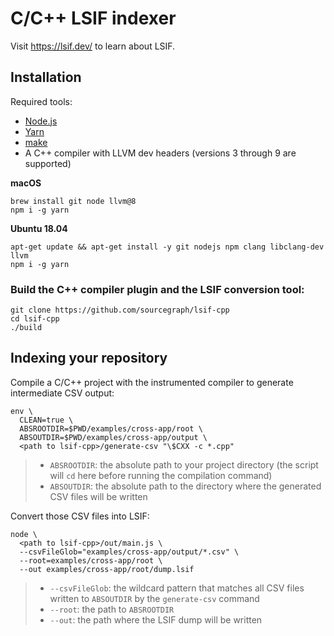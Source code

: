 # C/C++ LSIF indexer

Visit https://lsif.dev/ to learn about LSIF.

## Installation

Required tools:

- [Node.js](https://nodejs.org/en/)
- [Yarn](https://yarnpkg.com/lang/en/)
- [make](https://www.gnu.org/software/make/)
- A C++ compiler with LLVM dev headers (versions 3 through 9 are supported)

**macOS**

```
brew install git node llvm@8
npm i -g yarn
```

**Ubuntu 18.04**

```
apt-get update && apt-get install -y git nodejs npm clang libclang-dev llvm
npm i -g yarn
```

### Build the C++ compiler plugin and the LSIF conversion tool:

```
git clone https://github.com/sourcegraph/lsif-cpp
cd lsif-cpp
./build
```

## Indexing your repository

Compile a C/C++ project with the instrumented compiler to generate intermediate CSV output:

```
env \
  CLEAN=true \
  ABSROOTDIR=$PWD/examples/cross-app/root \
  ABSOUTDIR=$PWD/examples/cross-app/output \
  <path to lsif-cpp>/generate-csv "\$CXX -c *.cpp"
```

> - `ABSROOTDIR`: the absolute path to your project directory (the script will `cd` here before running the compilation command)
> - `ABSOUTDIR`: the absolute path to the directory where the generated CSV files will be written

Convert those CSV files into LSIF:

```
node \
  <path to lsif-cpp>/out/main.js \
  --csvFileGlob="examples/cross-app/output/*.csv" \
  --root=examples/cross-app/root \
  --out examples/cross-app/root/dump.lsif
```

> - `--csvFileGlob`: the wildcard pattern that matches all CSV files written to `ABSOUTDIR` by the `generate-csv` command
> - `--root`: the path to `ABSROOTDIR`
> - `--out`: the path where the LSIF dump will be written
